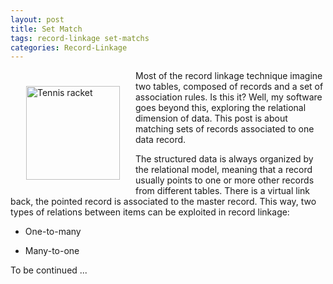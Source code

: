 ```yaml
---
layout: post
title: Set Match
tags: record-linkage set-matchs
categories: Record-Linkage
---
```


 <img src="{{'/static/img/recolink/tenisracket.jpg' | prepend: site.baseurl | prepend: site.url }}" 
    alt='Tennis racket' style="float:left;padding:15px;margin:10px;width:150px"   /> 
Most of the record linkage technique imagine two tables, composed of records and a set of association rules. Is this it?
Well, my software goes beyond this, exploring the relational dimension of data. This post is about matching sets of 
records associated to one data record.

<!--more-->

The structured data is always organized by the relational model, meaning that a record usually points to one or more other
records from different tables. There is a virtual link back, the pointed record is associated to the master record.
This way, two types of relations between items can be exploited in record linkage:

* One-to-many

* Many-to-one

To be continued ...